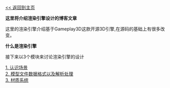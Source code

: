 [<< 返回到主页](../index.md)

**这里将介绍渲染引擎设计的博客文章**  

这里的渲染引擎介绍基于Gameplay3D这款开源3D引擎,在源码的基础上有很多改变。    

**什么是渲染引擎**  

接下来以3个模块来讨论渲染引擎的设计  

[1. 认识场景](scene.md)  
[2. 模型文件数据格式以及解析处理](model_skeleton.md)  
[3. 材质系统](material.md)  